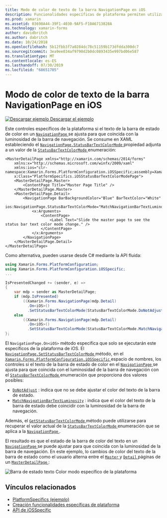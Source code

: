 ```yaml
---
title: Modo de color de texto de la barra NavigationPage en iOS
description: Funcionalidades específicas de plataforma permiten utilizar la funcionalidad que solo está disponible en una plataforma concreta, sin necesidad de implementar los representadores personalizados o los efectos. En este artículo se explica cómo consumir el específico de la plataforma iOS que controla si el color del texto de la barra de estado de un NavigationPage coincide con la luminosidad de la barra de navegación.
ms.prod: xamarin
ms.assetid: 03698A44-39F1-4030-9AF5-F10A6713828A
ms.technology: xamarin-forms
author: davidbritch
ms.author: dabritch
ms.date: 10/24/2018
ms.openlocfilehash: 5b12fbb3f7a0284dc78c51159b173dfdda300dc7
ms.sourcegitcommit: 3ea9ee034af9790d2b0dc0893435e997bd06e587
ms.translationtype: MT
ms.contentlocale: es-ES
ms.lasthandoff: 07/30/2019
ms.locfileid: "68651705"
---
```

# <a name="navigationpage-bar-text-color-mode-on-ios"></a>Modo de color de texto de la barra NavigationPage en iOS

[![Descargar ejemplo](~/media/shared/download.png) Descargar el ejemplo](https://docs.microsoft.com/samples/xamarin/xamarin-forms-samples/userinterface-platformspecifics)

Este controles específicos de la plataforma si el texto de la barra de estado de color en un [ `NavigationPage` ](xref:Xamarin.Forms.NavigationPage) se ajusta para que coincida con la luminosidad de la barra de navegación. Se consume en XAML estableciendo el [ `NavigationPage.StatusBarTextColorMode` ](xref:Xamarin.Forms.PlatformConfiguration.iOSSpecific.NavigationPage.StatusBarTextColorModeProperty) propiedad adjunta a un valor de la [ `StatusBarTextColorMode` ](xref:Xamarin.Forms.PlatformConfiguration.iOSSpecific.StatusBarTextColorMode) enumeración:

```xaml
<MasterDetailPage xmlns="http://xamarin.com/schemas/2014/forms"
    xmlns:x="http://schemas.microsoft.com/winfx/2009/xaml"
    xmlns:ios="clr-namespace:Xamarin.Forms.PlatformConfiguration.iOSSpecific;assembly=Xamarin.Forms.Core"
    x:Class="PlatformSpecifics.iOSStatusBarTextColorModePage">
    <MasterDetailPage.Master>
        <ContentPage Title="Master Page Title" />
    </MasterDetailPage.Master>
    <MasterDetailPage.Detail>
        <NavigationPage BarBackgroundColor="Blue" BarTextColor="White"
                        ios:NavigationPage.StatusBarTextColorMode="MatchNavigationBarTextLuminosity">
            <x:Arguments>
                <ContentPage>
                    <Label Text="Slide the master page to see the status bar text color mode change." />
                </ContentPage>
            </x:Arguments>
        </NavigationPage>
    </MasterDetailPage.Detail>
</MasterDetailPage>

```

Como alternativa, pueden usarse desde C# mediante la API fluida:

```csharp
using Xamarin.Forms.PlatformConfiguration;
using Xamarin.Forms.PlatformConfiguration.iOSSpecific;
...

IsPresentedChanged += (sender, e) =>
{
    var mdp = sender as MasterDetailPage;
    if (mdp.IsPresented)
        ((Xamarin.Forms.NavigationPage)mdp.Detail)
          .On<iOS>()
          .SetStatusBarTextColorMode(StatusBarTextColorMode.DoNotAdjust);
    else
        ((Xamarin.Forms.NavigationPage)mdp.Detail)
          .On<iOS>()
          .SetStatusBarTextColorMode(StatusBarTextColorMode.MatchNavigationBarTextLuminosity);
};
```

El `NavigationPage.On<iOS>` método especifica que solo se ejecutarán este específicos de la plataforma de iOS. El [ `NavigationPage.SetStatusBarTextColorMode` ](xref:Xamarin.Forms.PlatformConfiguration.iOSSpecific.NavigationPage.SetStatusBarTextColorMode(Xamarin.Forms.IPlatformElementConfiguration{Xamarin.Forms.PlatformConfiguration.iOS,Xamarin.Forms.NavigationPage},Xamarin.Forms.PlatformConfiguration.iOSSpecific.StatusBarTextColorMode)) método, en el [ `Xamarin.Forms.PlatformConfiguration.iOSSpecific` ](xref:Xamarin.Forms.PlatformConfiguration.iOSSpecific) espacio de nombres, los controles si el texto de la barra de estado de color en el [ `NavigationPage` ](xref:Xamarin.Forms.NavigationPage) se ajusta para que coincida con el luminosidad de la barra de navegación con el [ `StatusBarTextColorMode` ](xref:Xamarin.Forms.PlatformConfiguration.iOSSpecific.StatusBarTextColorMode) enumeración que proporciona dos valores posibles:

- [`DoNotAdjust`](xref:Xamarin.Forms.PlatformConfiguration.iOSSpecific.StatusBarTextColorMode.DoNotAdjust) : indica que no se debe ajustar el color del texto de la barra de estado.
- [`MatchNavigationBarTextLuminosity`](xref:Xamarin.Forms.PlatformConfiguration.iOSSpecific.StatusBarTextColorMode.MatchNavigationBarTextLuminosity) : indica que el color del texto de la barra de estado debe coincidir con la luminosidad de la barra de navegación.

Además, el [ `GetStatusBarTextColorMode` ](xref:Xamarin.Forms.PlatformConfiguration.iOSSpecific.NavigationPage.GetStatusBarTextColorMode(Xamarin.Forms.IPlatformElementConfiguration{Xamarin.Forms.PlatformConfiguration.iOS,Xamarin.Forms.NavigationPage})) método puede utilizarse para recuperar el valor actual de la [ `StatusBarTextColorMode` ](xref:Xamarin.Forms.PlatformConfiguration.iOSSpecific.StatusBarTextColorMode) enumeración que se aplica a la [ `NavigationPage` ](xref:Xamarin.Forms.NavigationPage).

El resultado es que el estado de la barra de color del texto en un [ `NavigationPage` ](xref:Xamarin.Forms.NavigationPage) se puede ajustar para que coincida con la luminosidad de la barra de navegación. En este ejemplo, lo cambios de color del texto de la barra de estado como el usuario alterna entre el [ `Master` ](xref:Xamarin.Forms.MasterDetailPage.Master) y [ `Detail` ](xref:Xamarin.Forms.MasterDetailPage.Detail) páginas de un [ `MasterDetailPage` ](xref:Xamarin.Forms.MasterDetailPage):

![](status-bar-text-color-images/status-bar-text-color-mode.png "Barra de estado texto Color modo específico de la plataforma")

## <a name="related-links"></a>Vínculos relacionados

- [PlatformSpecifics (ejemplo)](https://docs.microsoft.com/samples/xamarin/xamarin-forms-samples/userinterface-platformspecifics)
- [Creación funcionalidades específicas de plataforma](~/xamarin-forms/platform/platform-specifics/index.md#creating-platform-specifics)
- [API de iOSSpecific](xref:Xamarin.Forms.PlatformConfiguration.iOSSpecific)
